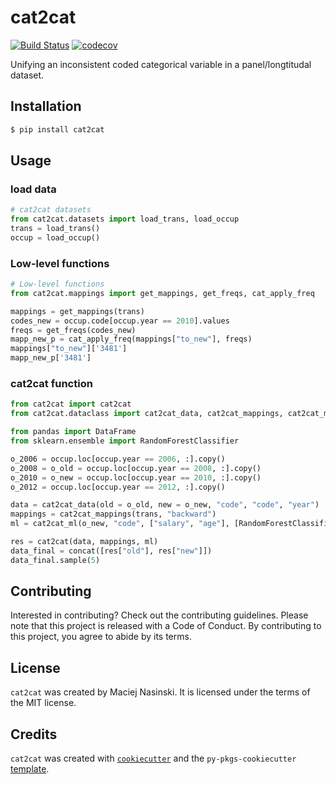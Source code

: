 # cat2cat
[![Build Status](https://github.com/polkas/py-cat2cat/workflows/ci-cd/badge.svg)](https://github.com/polkas/py-cat2cat/actions)
[![codecov](https://codecov.io/gh/Polkas/py-cat2cat/branch/main/graph/badge.svg)](https://codecov.io/gh/Polkas/py-cat2cat)

Unifying an inconsistent coded categorical variable in a panel/longtitudal dataset.

## Installation

```bash
$ pip install cat2cat
```

## Usage

### load data

```python
# cat2cat datasets
from cat2cat.datasets import load_trans, load_occup
trans = load_trans()
occup = load_occup()
```

### Low-level functions

```python
# Low-level functions
from cat2cat.mappings import get_mappings, get_freqs, cat_apply_freq

mappings = get_mappings(trans)
codes_new = occup.code[occup.year == 2010].values
freqs = get_freqs(codes_new)
mapp_new_p = cat_apply_freq(mappings["to_new"], freqs)
mappings["to_new"]['3481']
mapp_new_p['3481']
```

### cat2cat function

```python
from cat2cat import cat2cat
from cat2cat.dataclass import cat2cat_data, cat2cat_mappings, cat2cat_ml

from pandas import DataFrame
from sklearn.ensemble import RandomForestClassifier

o_2006 = occup.loc[occup.year == 2006, :].copy()
o_2008 = o_old = occup.loc[occup.year == 2008, :].copy()
o_2010 = o_new = occup.loc[occup.year == 2010, :].copy()
o_2012 = occup.loc[occup.year == 2012, :].copy()

data = cat2cat_data(old = o_old, new = o_new, "code", "code", "year")
mappings = cat2cat_mappings(trans, "backward")
ml = cat2cat_ml(o_new, "code", ["salary", "age"], [RandomForestClassifier()])

res = cat2cat(data, mappings, ml)
data_final = concat([res["old"], res["new"]])
data_final.sample(5)
```

## Contributing

Interested in contributing? Check out the contributing guidelines. Please note that this project is released with a Code of Conduct. By contributing to this project, you agree to abide by its terms.

## License

`cat2cat` was created by Maciej Nasinski. It is licensed under the terms of the MIT license.

## Credits

`cat2cat` was created with [`cookiecutter`](https://cookiecutter.readthedocs.io/en/latest/) and the `py-pkgs-cookiecutter` [template](https://github.com/py-pkgs/py-pkgs-cookiecutter).
